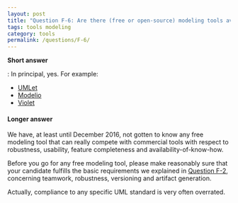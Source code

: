 ```yaml
---
layout: post
title: "Question F-6: Are there (free or open-source) modeling tools available?"
tags: tools modeling
category: tools
permalink: /questions/F-6/
---
```


**Short answer**

: In principal, yes. For example:
  * [UMLet](http://www.umlet.com/)
  * [Modelio](https://www.modelio.org/)
  * [Violet](http://alexdp.free.fr/violetumleditor/page.php)


#### Longer answer

We have, at least until December 2016, not gotten to know any free modeling tool that can really compete with commercial tools with respect to robustness, usability, feature completeness and availability-of-know-how.

Before you go for any free modeling tool, please make reasonably sure that your candidate fulfills the basic requirements we explained in [Question F-2](/questions/F-2), concerning teamwork, robustness, versioning and artifact generation.

Actually, compliance to any specific UML standard is very often overrated.
